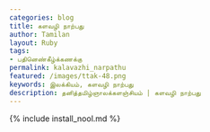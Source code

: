 ```yaml
---    
categories: blog    
title: களவழி நாற்பது  
author: Tamilan  
layout: Ruby  
tags:  
- பதினெண்கீழ்க்கணக்கு 
permalink: kalavazhi_narpathu
featured: /images/ttak-48.png  
keywords: இலக்கியம், களவழி நாற்பது  
description: தனித்தமிழ்ஞாலக்களஞ்சியம் | களவழி நாற்பது  
--- 
```


{% include install_nool.md %}
